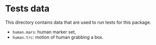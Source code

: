 Tests data
==========

This directory contains data that are used to run tests for this package.

* `human.mars`: human marker set,
* `human.trc`: motion of human grabbing a box.
